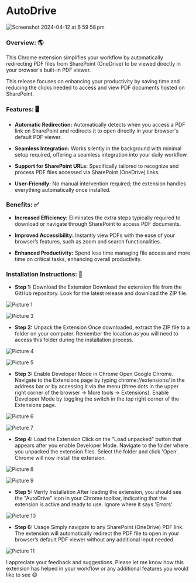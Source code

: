 # AutoDrive

![Screenshot 2024-04-12 at 6 59 58 pm](https://github.com/otglotv22/AutoDrive/assets/143334183/96bc7689-6de7-41a4-8d10-17888c04446b)

### **Overview:** 🌎
This Chrome extension simplifies your workflow by automatically redirecting PDF files from SharePoint (OneDrive) to be viewed directly in your browser's built-in PDF viewer. 

This release focuses on enhancing your productivity by saving time and reducing the clicks needed to access and view PDF documents hosted on SharePoint.

### **Features:** 🖥️

- **Automatic Redirection:** Automatically detects when you access a PDF link on SharePoint and redirects it to open directly in your browser's default PDF viewer.

- **Seamless Integration:** Works silently in the background with minimal setup required, offering a seamless integration into your daily workflow.

- **Support for SharePoint URLs:** Specifically tailored to recognize and process PDF files accessed via SharePoint (OneDrive) links.

- **User-Friendly:** No manual intervention required; the extension handles everything automatically once installed.

### **Benefits:** ✅ 

- **Increased Efficiency:** Eliminates the extra steps typically required to download or navigate through SharePoint to access PDF documents.

- **Improved Accessibility:** Instantly view PDFs with the ease of your browser’s features, such as zoom and search functionalities.

- **Enhanced Productivity:** Spend less time managing file access and more time on critical tasks, enhancing overall productivity.

### **Installation Instructions:** 🔨

- **Step 1:** Download the Extension
Download the extension file from the GitHub repository. Look for the latest release and download the ZIP file.

![Picture 1](https://github.com/otglotv22/AutoDrive/assets/143334183/050fbb26-92f9-47db-82f6-2e74534743c7)


![Picture 3](https://github.com/otglotv22/AutoDrive/assets/143334183/5282b441-142d-4c64-824e-8879ed9f9d1a)


- **Step 2:** Unpack the Extension
Once downloaded, extract the ZIP file to a folder on your computer. Remember the location as you will need to access this folder during the installation process.

![Picture 4](https://github.com/otglotv22/AutoDrive/assets/143334183/633d1f71-1aa6-40bf-bc78-584fbc6a40e2)


![Picture 5](https://github.com/otglotv22/AutoDrive/assets/143334183/7879b5e9-990b-4f6d-8dae-f4e3613f587b)


- **Step 3:** Enable Developer Mode in Chrome
Open Google Chrome.
Navigate to the Extensions page by typing chrome://extensions/ in the address bar or by accessing it via the menu (three dots in the upper right corner of the browser -> More tools -> Extensions).
Enable Developer Mode by toggling the switch in the top right corner of the Extensions page.

![Picture 6](https://github.com/otglotv22/AutoDrive/assets/143334183/cf12eae4-02a4-443d-83d2-6d9c9d07bc86)


![Picture 7](https://github.com/otglotv22/AutoDrive/assets/143334183/713ac514-5726-4f74-80b9-2029b5909497)


- **Step 4:** Load the Extension
Click on the "Load unpacked" button that appears after you enable Developer Mode.
Navigate to the folder where you unpacked the extension files.
Select the folder and click 'Open'. Chrome will now install the extension.


![Picture 8](https://github.com/otglotv22/AutoDrive/assets/143334183/5161c9ff-e53a-4943-9453-0848e037fd89)


![Picture 9](https://github.com/otglotv22/AutoDrive/assets/143334183/96effeb4-e65d-469d-bd9e-c167a24fea91)


- **Step 5:** Verify Installation
After loading the extension, you should see the "AutoDrive" icon in your Chrome toolbar, indicating that the extension is active and ready to use. Ignore where it says 'Errors'.

![Picture 10](https://github.com/otglotv22/AutoDrive/assets/143334183/881af8ea-6ba0-483f-9a0d-848bc9526ef4)



- **Step 6:** Usage
Simply navigate to any SharePoint (OneDrive) PDF link. The extension will automatically redirect the PDF file to open in your browser’s default PDF viewer without any additional input needed.

![Picture 11](https://github.com/otglotv22/AutoDrive/assets/143334183/99723fa0-2d01-4960-b639-95e702e93775)


I appreciate your feedback and suggestions. Please let me know how this extension has helped in your workflow or any additional features you would like to see 😄 
